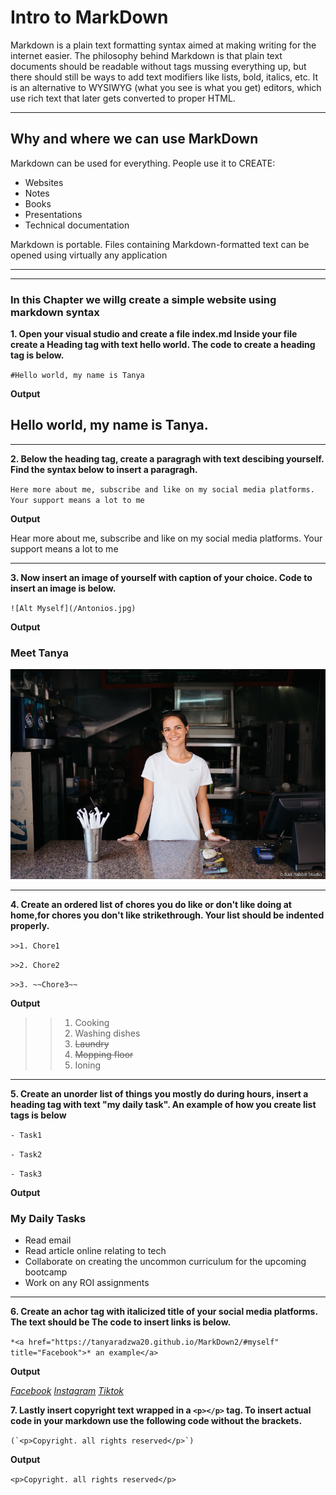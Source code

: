 # Intro to MarkDown

Markdown is a plain text formatting syntax aimed at making writing for the internet easier. The philosophy behind Markdown is that plain text documents should be readable without tags mussing everything up, but there should still be ways to add text modifiers like lists, bold, italics, etc. It is an alternative to WYSIWYG (what you see is what you get) editors, which use rich text that later gets converted to proper HTML.
***

## Why and where we can use MarkDown 

Markdown can be used for everything. People use it to CREATE:

- Websites
- Notes
- Books
- Presentations
- Technical documentation

Markdown is portable. Files containing Markdown-formatted text can be opened using virtually any application
***
***
### In this Chapter we willg create a simple website using markdown syntax

**1. Open your visual studio and create a file index.md Inside your file create a Heading tag with text  hello world. The code to create a heading tag is below.**

`#Hello world, my name is Tanya`

**Output**
## Hello world, my name is Tanya. 

***
**2. Below the heading tag, create a paragragh with text descibing yourself. Find the syntax below to insert a paragragh.**

`Here more about me, subscribe and like on my social media platforms. Your support means a lot to me`

**Output**

Hear more about me, subscribe and like on my social media platforms. Your support means a lot to me
***

 **3. Now insert an image of yourself with caption of your choice. Code to insert an image is below.**

`![Alt Myself](/Antonios.jpg)`

**Output**
### Meet Tanya

![Alt text](/Antonios.jpg)

***
**4. Create an ordered list of chores you do like or don't like doing at home,for chores you don't like strikethrough. Your list should be indented properly.**


`>>1. Chore1`

`>>2. Chore2`

`>>3. ~~Chore3~~`

**Output**

>>1. Cooking
>>2. Washing dishes
>>3. ~~Laundry~~
>>4. ~~Mopping floor~~
>>5. Ioning

***

**5. Create an unorder list of things you mostly do during hours, insert a heading tag with text "my daily task". An example of how you create list tags is below**

`- Task1`

`- Task2`

`- Task3`

**Output**
### My Daily Tasks
- Read email
- Read article online relating to tech
- Collaborate on creating the uncommon curriculum for the upcoming bootcamp
- Work on any ROI assignments


***

**6. Create an achor tag with italicized title of your social media platforms. The text should be  The code to insert links is below.**

`*<a href="https://tanyaradzwa20.github.io/MarkDown2/#myself" title="Facebook">*
an example</a>`

**Output**

*<a href="https://tanyaradzwa20.github.io/MarkDown2/#myself" title="Title">Facebook</a>*
*<a href="https://tanyaradzwa20.github.io/MarkDown2/#myself" title="Title">Instagram</a>*
*<a href="https://tanyaradzwa20.github.io/MarkDown2/#myself" title="Title">Tiktok</a>*

**7. Lastly insert copyright text wrapped in a `<p></p>` tag. To insert actual code in your markdown use the following code without the brackets.**

``(`<p>Copyright. all rights reserved</p>`)``

**Output**

`<p>Copyright. all rights reserved</p>`